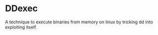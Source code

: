 # DDexec
A technique to execute binaries from memory on linux by tricking dd into exploiting itself.
